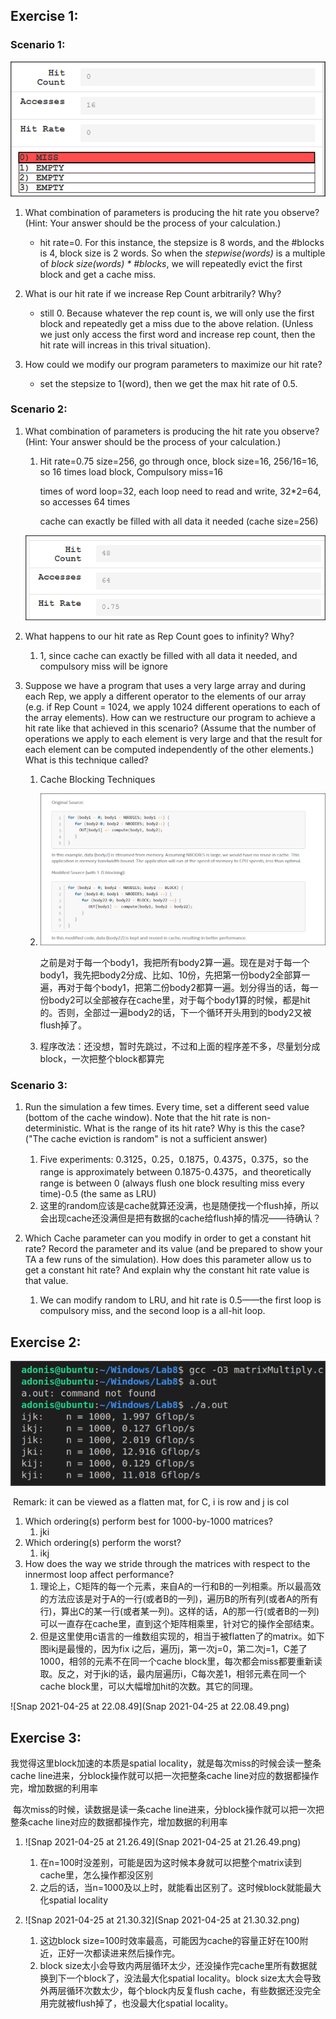 ## Exercise 1:

### Scenario 1:

![image-20210425164331022](image-20210425164331022.png)

1. What combination of parameters is producing the hit rate you observe? (Hint: Your answer should be the process of your calculation.)

   - hit rate=0. For this instance, the stepsize is 8 words, and the #blocks is 4, block size is 2 words. So when the *stepwise(words)* is a multiple of *block size(words) \* #blocks*, we will repeatedly evict the first block and get a cache miss.
2. What is our hit rate if we increase Rep Count arbitrarily? Why?

   - still 0. Because whatever the rep count is, we will only use the first block and repeatedly get a miss due to the above relation. (Unless we just only access the first word and increase rep count, then the hit rate will increas in this trival situation).

3. How could we modify our program parameters to maximize our hit rate?

   - set the stepsize to 1(word), then we get the max hit rate of 0.5.

   

### Scenario 2:

1. What combination of parameters is producing the hit rate you observe? (Hint: Your answer should be the process of your calculation.)

   1. Hit rate=0.75	size=256, go through once, block size=16, 256/16=16, so 16 times load block, Compulsory miss=16

      times of word loop=32, each loop need to read and write, 32*2=64, so accesses 64 times

      cache can exactly be filled with all data it needed (cache size=256)

   ![image-20210425165205749](image-20210425165205749.png)

2. What happens to our hit rate as Rep Count goes to infinity? Why?

   1. 1, since cache can exactly be filled with all data it needed, and compulsory miss will be ignore

3. Suppose we have a program that uses a very large array and during each Rep, we apply a different operator to the elements of our array (e.g. if Rep Count = 1024, we apply 1024 different operations to each of the array elements). How can we restructure our program to achieve a hit rate like that achieved in this scenario? (Assume that the number of operations we apply to each element is very large and that the result for each element can be computed independently of the other elements.) What is this technique called?

   1. Cache Blocking Techniques

   2. ![image-20210425171121304](image-20210425171121304.png)

      之前是对于每一个body1，我把所有body2算一遍。现在是对于每一个body1，我先把body2分成、比如、10份，先把第一份body2全部算一遍，再对于每个body1，把第二份body2都算一遍。划分得当的话，每一份body2可以全部被存在cache里，对于每个body1算的时候，都是hit的。否则，全部过一遍body2的话，下一个循环开头用到的body2又被flush掉了。

   3. 程序改法：还没想，暂时先跳过，不过和上面的程序差不多，尽量划分成block，一次把整个block都算完

### Scenario 3:

1. Run the simulation a few times. Every time, set a different seed value (bottom of the cache window). Note that the hit rate is non-deterministic. What is the range of its hit rate? Why is this the case? ("The cache eviction is random" is not a sufficient answer)
     1. Five experiments: 0.3125，0.25，0.1875，0.4375，0.375，so the range is approximately between 0.1875-0.4375，and theoretically range is between 0 (always flush one block resulting miss every time)-0.5 (the same as LRU)
     2. 这里的random应该是cache就算还没满，也是随便找一个flush掉，所以会出现cache还没满但是把有数据的cache给flush掉的情况——待确认？

2. Which Cache parameter can you modify in order to get a constant hit rate? Record the parameter and its value (and be prepared to show your TA a few runs of the simulation). How does this parameter allow us to get a constant hit rate? And explain why the constant hit rate value is that value.
     1. We can modify random to LRU, and hit rate is 0.5——the first loop is compulsory miss, and the second loop is a all-hit loop.

## Exercise 2:

![image-20210425204149844](image-20210425204149844.png)

​	Remark: it can be viewed as a flatten mat, for C, i is row and j is col

1. Which ordering(s) perform best for 1000-by-1000 matrices?
   1. jki
2. Which ordering(s) perform the worst?
   1. ikj
3. How does the way we stride through the matrices with respect to the innermost loop affect performance?
   1. 理论上，C矩阵的每一个元素，来自A的一行和B的一列相乘。所以最高效的方法应该是对于A的一行(或者B的一列)，遍历B的所有列(或者A的所有行)，算出C的某一行(或者某一列)。这样的话，A的那一行(或者B的一列)可以一直存在cache里，直到这个矩阵相乘里，针对它的操作全部结束。
   2. 但是这里使用c语言的一维数组实现的，相当于被flatten了的matrix。如下图ikj是最慢的，因为fix i之后，遍历j，第一次j=0，第二次j=1，C差了1000，相邻的元素不在同一个cache block里，每次都会miss都要重新读取。反之，对于jki的话，最内层遍历i，C每次差1，相邻元素在同一个cache block里，可以大幅增加hit的次数。其它的同理。

![Snap 2021-04-25 at 22.08.49](Snap 2021-04-25 at 22.08.49.png)



## Exercise 3:

我觉得这里block加速的本质是spatial locality，就是每次miss的时候会读一整条cache line进来，分block操作就可以把一次把整条cache line对应的数据都操作完，增加数据的利用率

​	每次miss的时候，读数据是读一条cache line进来，分block操作就可以把一次把整条cache line对应的数据都操作完，增加数据的利用率

1. ![Snap 2021-04-25 at 21.26.49](Snap 2021-04-25 at 21.26.49.png)
   1. 在n=100时没差别，可能是因为这时候本身就可以把整个matrix读到cache里，怎么操作都没区别
   2. 之后的话，当n=1000及以上时，就能看出区别了。这时候block就能最大化spatial locality



2. ![Snap 2021-04-25 at 21.30.32](Snap 2021-04-25 at 21.30.32.png)
   1. 这边block size=100时效率最高，可能因为cache的容量正好在100附近，正好一次都读进来然后操作完。
   2. block size太小会导致内两层循环太少，还没操作完cache里所有数据就换到下一个block了，没法最大化spatial locality。block size太大会导致外两层循环次数太少，每个block内反复flush cache，有些数据还没完全用完就被flush掉了，也没最大化spatial locality。

